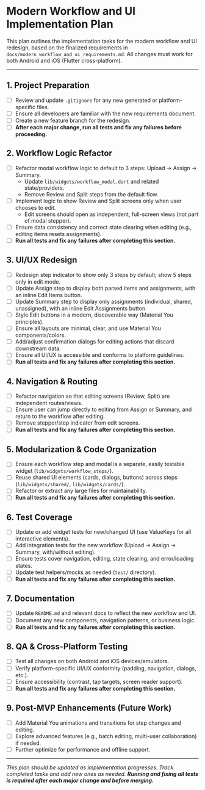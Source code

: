 # Modern Workflow and UI Implementation Plan

This plan outlines the implementation tasks for the modern workflow and UI redesign, based on the finalized requirements in `docs/modern_workflow_and_ui_requirements.md`. All changes must work for both Android and iOS (Flutter cross-platform).

---

## 1. Project Preparation
- [ ] Review and update `.gitignore` for any new generated or platform-specific files.
- [ ] Ensure all developers are familiar with the new requirements document.
- [ ] Create a new feature branch for the redesign.
- [ ] **After each major change, run all tests and fix any failures before proceeding.**

## 2. Workflow Logic Refactor
- [ ] Refactor modal workflow logic to default to 3 steps: Upload → Assign → Summary.
  - Update `lib/widgets/workflow_modal.dart` and related state/providers.
  - Remove Review and Split steps from the default flow.
- [ ] Implement logic to show Review and Split screens only when user chooses to edit.
  - Edit screens should open as independent, full-screen views (not part of modal stepper).
- [ ] Ensure data consistency and correct state clearing when editing (e.g., editing items resets assignments).
- [ ] **Run all tests and fix any failures after completing this section.**

## 3. UI/UX Redesign
- [ ] Redesign step indicator to show only 3 steps by default; show 5 steps only in edit mode.
- [ ] Update Assign step to display both parsed items and assignments, with an inline Edit Items button.
- [ ] Update Summary step to display only assignments (individual, shared, unassigned), with an inline Edit Assignments button.
- [ ] Style Edit buttons in a modern, discoverable way (Material You principles).
- [ ] Ensure all layouts are minimal, clear, and use Material You components/colors.
- [ ] Add/adjust confirmation dialogs for editing actions that discard downstream data.
- [ ] Ensure all UI/UX is accessible and conforms to platform guidelines.
- [ ] **Run all tests and fix any failures after completing this section.**

## 4. Navigation & Routing
- [ ] Refactor navigation so that editing screens (Review, Split) are independent routes/views.
- [ ] Ensure user can jump directly to editing from Assign or Summary, and return to the workflow after editing.
- [ ] Remove stepper/step indicator from edit screens.
- [ ] **Run all tests and fix any failures after completing this section.**

## 5. Modularization & Code Organization
- [ ] Ensure each workflow step and modal is a separate, easily testable widget (`lib/widgets/workflow_steps/`).
- [ ] Reuse shared UI elements (cards, dialogs, buttons) across steps (`lib/widgets/shared/`, `lib/widgets/cards/`).
- [ ] Refactor or extract any large files for maintainability.
- [ ] **Run all tests and fix any failures after completing this section.**

## 6. Test Coverage
- [ ] Update or add widget tests for new/changed UI (use ValueKeys for all interactive elements).
- [ ] Add integration tests for the new workflow (Upload → Assign → Summary, with/without editing).
- [ ] Ensure tests cover navigation, editing, state clearing, and error/loading states.
- [ ] Update test helpers/mocks as needed (`test/` directory).
- [ ] **Run all tests and fix any failures after completing this section.**

## 7. Documentation
- [ ] Update `README.md` and relevant docs to reflect the new workflow and UI.
- [ ] Document any new components, navigation patterns, or business logic.
- [ ] **Run all tests and fix any failures after completing this section.**

## 8. QA & Cross-Platform Testing
- [ ] Test all changes on both Android and iOS devices/emulators.
- [ ] Verify platform-specific UI/UX conformity (padding, navigation, dialogs, etc.).
- [ ] Ensure accessibility (contrast, tap targets, screen reader support).
- [ ] **Run all tests and fix any failures after completing this section.**

## 9. Post-MVP Enhancements (Future Work)
- [ ] Add Material You animations and transitions for step changes and editing.
- [ ] Explore advanced features (e.g., batch editing, multi-user collaboration) if needed.
- [ ] Further optimize for performance and offline support.

---

_This plan should be updated as implementation progresses. Track completed tasks and add new ones as needed. **Running and fixing all tests is required after each major change and before merging.**_ 